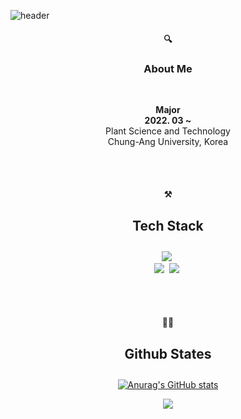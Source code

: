 ![header](https://capsule-render.vercel.app/api?type=waving&height=300&color=E3A6AE&text=I'M%20SEORYEONG!&fontAlign=50&fontAlignY=44&fontColor=FFFFFF)

<h4 align="center">🔍</h4>
<h3 align="center">About Me</h3>
<br>
<p align="center">
    <span><b>Major</b></span><br>    
    <span><b>2022. 03 ~</b></span><br>
    <span>Plant Science and Technology</span><br>
    <span>Chung-Ang University, Korea</span>
</p>
<br>
<br>

<h4 align="center">⚒</h4>
<h4 align="center" style="font-size: 1.5em;">Tech Stack</h4>

<p align="center">
  <img src="https://img.shields.io/badge/Javascript-ffb13b?style=flat-square&logo=javascript&logoColor=white"/></a>&nbsp 
  <br>
  <img src="https://img.shields.io/badge/C++-00599C?style=flat-square&logo=C%2B%2B&logoColor=white"/></a>&nbsp 
  <img src="https://img.shields.io/badge/Python-3766AB?style=flat-square&logo=Python&logoColor=white"/></a>&nbsp 
</p>
<br>
<br>

<div align="center">    
<h4 align="center">👩‍💻</h4>
<h4 align="center" style="font-size: 1.5em;">Github States</h4>
    
<div align="center">
    
[![Anurag's GitHub stats](https://github-readme-stats.vercel.app/api?username=hyeinisfree&hide_title=true&show_icons=true&include_all_commits=true&disable_animations=true&theme=vue)](https://github.com/anuraghazra/github-readme-stats)
</div>

<p align="center">
  <a href="https://hits.seeyoufarm.com"><img src="https://hits.seeyoufarm.com/api/count/incr/badge.svg?url=https%3A%2F%2Fgithub.com%2Fhyeinisfree&count_bg=%2341B883&count_bg=%23F5A2A2&title_bg=%23CDC2C2&icon=github.svg&icon_color=F5A2A2&title=hits&edge_flat=false"/></a>
</p>
